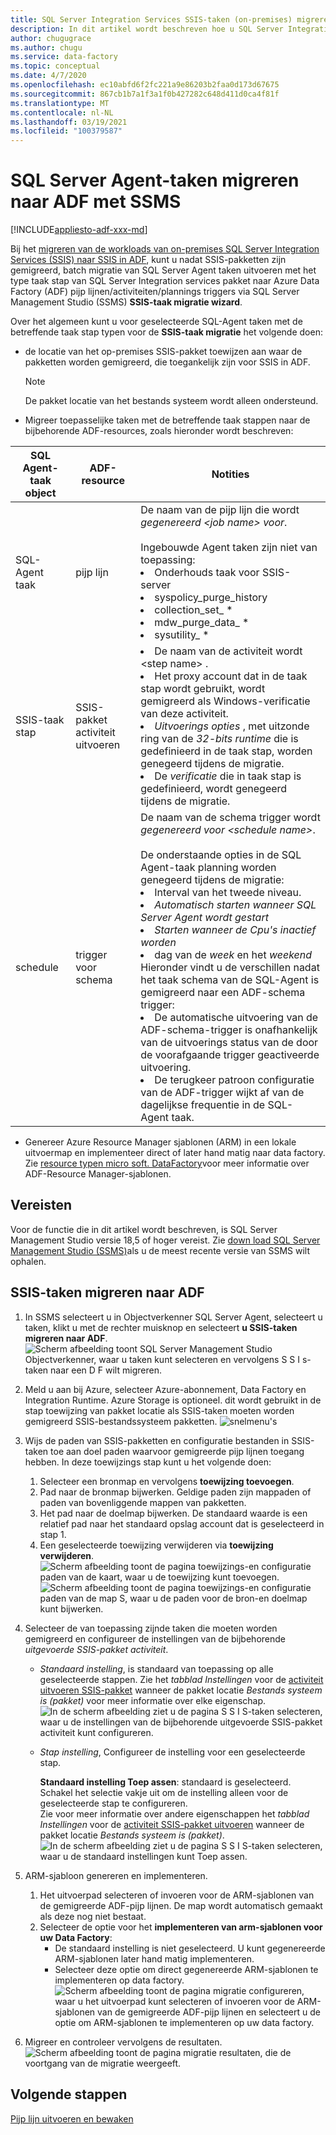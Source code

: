 ```yaml
---
title: SQL Server Integration Services SSIS-taken (on-premises) migreren naar Azure Data Factory
description: In dit artikel wordt beschreven hoe u SQL Server Integration Services (SSIS)-taken migreert naar Azure Data Factory pijp lijnen/activiteiten/triggers met behulp van SQL Server Management Studio.
author: chugugrace
ms.author: chugu
ms.service: data-factory
ms.topic: conceptual
ms.date: 4/7/2020
ms.openlocfilehash: ec10abfd6f2fc221a9e86203b2faa0d173d67675
ms.sourcegitcommit: 867cb1b7a1f3a1f0b427282c648d411d0ca4f81f
ms.translationtype: MT
ms.contentlocale: nl-NL
ms.lasthandoff: 03/19/2021
ms.locfileid: "100379587"
---
```

# <a name="migrate-sql-server-agent-jobs-to-adf-with-ssms"></a>SQL Server Agent-taken migreren naar ADF met SSMS

[!INCLUDE[appliesto-adf-xxx-md](includes/appliesto-adf-xxx-md.md)]

Bij het [migreren van de workloads van on-premises SQL Server Integration Services (SSIS) naar SSIS in ADF](scenario-ssis-migration-overview.md), kunt u nadat SSIS-pakketten zijn gemigreerd, batch migratie van SQL Server Agent taken uitvoeren met het type taak stap van SQL Server Integration services pakket naar Azure Data Factory (ADF) pijp lijnen/activiteiten/plannings triggers via SQL Server Management Studio (SSMS) **SSIS-taak migratie wizard**.

Over het algemeen kunt u voor geselecteerde SQL-Agent taken met de betreffende taak stap typen voor de **SSIS-taak migratie** het volgende doen:

- de locatie van het op-premises SSIS-pakket toewijzen aan waar de pakketten worden gemigreerd, die toegankelijk zijn voor SSIS in ADF.
    > [!NOTE]
    > De pakket locatie van het bestands systeem wordt alleen ondersteund.
- Migreer toepasselijke taken met de betreffende taak stappen naar de bijbehorende ADF-resources, zoals hieronder wordt beschreven:

|SQL Agent-taak object  |ADF-resource  |Notities|
|---------|---------|---------|
|SQL-Agent taak|pijp lijn     |De naam van de pijp lijn die wordt *gegenereerd \<job name> voor*. <br> <br> Ingebouwde Agent taken zijn niet van toepassing: <li> Onderhouds taak voor SSIS-server <li> syspolicy_purge_history <li> collection_set_ * <li> mdw_purge_data_ * <li> sysutility_ *|
|SSIS-taak stap|SSIS-pakket activiteit uitvoeren|<li> De naam van de activiteit wordt \<step name> . <li> Het proxy account dat in de taak stap wordt gebruikt, wordt gemigreerd als Windows-verificatie van deze activiteit. <li> *Uitvoerings opties* , met uitzonde ring van de *32-bits runtime* die is gedefinieerd in de taak stap, worden genegeerd tijdens de migratie. <li> De *verificatie* die in taak stap is gedefinieerd, wordt genegeerd tijdens de migratie.|
|schedule      |trigger voor schema        |De naam van de schema trigger wordt *gegenereerd voor \<schedule name>*. <br> <br> De onderstaande opties in de SQL Agent-taak planning worden genegeerd tijdens de migratie: <li> Interval van het tweede niveau. <li> *Automatisch starten wanneer SQL Server Agent wordt gestart* <li> *Starten wanneer de Cpu's inactief worden* <li> dag van de *week* en het *weekend*<time zone> <br> Hieronder vindt u de verschillen nadat het taak schema van de SQL-Agent is gemigreerd naar een ADF-schema trigger: <li> De automatische uitvoering van de ADF-schema-trigger is onafhankelijk van de uitvoerings status van de door de voorafgaande trigger geactiveerde uitvoering. <li> De terugkeer patroon configuratie van de ADF-trigger wijkt af van de dagelijkse frequentie in de SQL-Agent taak.|

- Genereer Azure Resource Manager sjablonen (ARM) in een lokale uitvoermap en implementeer direct of later hand matig naar data factory. Zie [resource typen micro soft. DataFactory](/azure/templates/microsoft.datafactory/allversions)voor meer informatie over ADF-Resource Manager-sjablonen.

## <a name="prerequisites"></a>Vereisten

Voor de functie die in dit artikel wordt beschreven, is SQL Server Management Studio versie 18,5 of hoger vereist. Zie [down load SQL Server Management Studio (SSMS)](/sql/ssms/download-sql-server-management-studio-ssms)als u de meest recente versie van SSMS wilt ophalen.

## <a name="migrate-ssis-jobs-to-adf"></a>SSIS-taken migreren naar ADF

1. In SSMS selecteert u in Objectverkenner SQL Server Agent, selecteert u taken, klikt u met de rechter muisknop en selecteert **u SSIS-taken migreren naar ADF**.
![Scherm afbeelding toont SQL Server Management Studio Objectverkenner, waar u taken kunt selecteren en vervolgens S S I s-taken naar een D F wilt migreren.](media/how-to-migrate-ssis-job-ssms/menu.png)

1. Meld u aan bij Azure, selecteer Azure-abonnement, Data Factory en Integration Runtime. Azure Storage is optioneel. dit wordt gebruikt in de stap toewijzing van pakket locatie als SSIS-taken moeten worden gemigreerd SSIS-bestandssysteem pakketten.
![snelmenu's](media/how-to-migrate-ssis-job-ssms/step1.png)

1. Wijs de paden van SSIS-pakketten en configuratie bestanden in SSIS-taken toe aan doel paden waarvoor gemigreerde pijp lijnen toegang hebben. In deze toewijzings stap kunt u het volgende doen:

    1. Selecteer een bronmap en vervolgens **toewijzing toevoegen**.
    1. Pad naar de bronmap bijwerken. Geldige paden zijn mappaden of paden van bovenliggende mappen van pakketten.
    1. Het pad naar de doelmap bijwerken. De standaard waarde is een relatief pad naar het standaard opslag account dat is geselecteerd in stap 1.
    1. Een geselecteerde toewijzing verwijderen via **toewijzing verwijderen**.
![Scherm afbeelding toont de pagina toewijzings-en configuratie paden van de kaart, waar u de toewijzing kunt toevoegen. ](media/how-to-migrate-ssis-job-ssms/step2.png)
 ![ Scherm afbeelding toont de pagina toewijzings-en configuratie paden van de map S, waar u de paden voor de bron-en doelmap kunt bijwerken.](media/how-to-migrate-ssis-job-ssms/step2-1.png)

1. Selecteer de van toepassing zijnde taken die moeten worden gemigreerd en configureer de instellingen van de bijbehorende *uitgevoerde SSIS-pakket activiteit*.

    - *Standaard instelling*, is standaard van toepassing op alle geselecteerde stappen. Zie het *tabblad Instellingen* voor de [activiteit uitvoeren SSIS-pakket](how-to-invoke-ssis-package-ssis-activity.md) wanneer de pakket locatie *Bestands systeem is (pakket)* voor meer informatie over elke eigenschap.
    ![In de scherm afbeelding ziet u de pagina S S I S-taken selecteren, waar u de instellingen van de bijbehorende uitgevoerde SSIS-pakket activiteit kunt configureren.](media/how-to-migrate-ssis-job-ssms/step3-1.png)
    - *Stap instelling*, Configureer de instelling voor een geselecteerde stap.
        
        **Standaard instelling Toep assen**: standaard is geselecteerd. Schakel het selectie vakje uit om de instelling alleen voor de geselecteerde stap te configureren.  
        Zie voor meer informatie over andere eigenschappen het *tabblad Instellingen* voor de [activiteit SSIS-pakket uitvoeren](how-to-invoke-ssis-package-ssis-activity.md) wanneer de pakket locatie *Bestands systeem is (pakket)*.
    ![In de scherm afbeelding ziet u de pagina S S I S-taken selecteren, waar u de standaard instellingen kunt Toep assen.](media/how-to-migrate-ssis-job-ssms/step3-2.png)

1. ARM-sjabloon genereren en implementeren.
    1. Het uitvoerpad selecteren of invoeren voor de ARM-sjablonen van de gemigreerde ADF-pijp lijnen. De map wordt automatisch gemaakt als deze nog niet bestaat.
    2. Selecteer de optie voor het **implementeren van arm-sjablonen voor uw Data Factory**:
        - De standaard instelling is niet geselecteerd. U kunt gegenereerde ARM-sjablonen later hand matig implementeren.
        - Selecteer deze optie om direct gegenereerde ARM-sjablonen te implementeren op data factory.
    ![Scherm afbeelding toont de pagina migratie configureren, waar u het uitvoerpad kunt selecteren of invoeren voor de ARM-sjablonen van de gemigreerde ADF-pijp lijnen en selecteert u de optie om ARM-sjablonen te implementeren op uw data factory.](media/how-to-migrate-ssis-job-ssms/step4.png)

1. Migreer en controleer vervolgens de resultaten.
![Scherm afbeelding toont de pagina migratie resultaten, die de voortgang van de migratie weergeeft.](media/how-to-migrate-ssis-job-ssms/step5.png)

## <a name="next-steps"></a>Volgende stappen

[Pijp lijn uitvoeren en bewaken](how-to-invoke-ssis-package-ssis-activity.md)